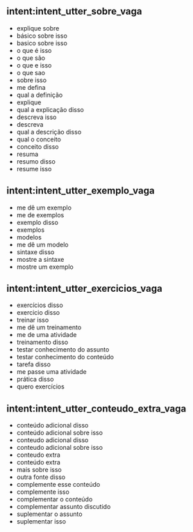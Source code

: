 ## intent:intent_utter_sobre_vaga
- explique sobre
- básico sobre isso
- basico sobre isso
- o que é isso
- o que são
- o que e isso
- o que sao
- sobre isso
- me defina
- qual a definição
- explique
- qual a explicação disso
- descreva isso
- descreva
- qual a descrição disso
- qual o conceito 
- conceito disso
- resuma 
- resumo disso
- resume isso

## intent:intent_utter_exemplo_vaga
- me dê um exemplo 
- me de exemplos
- exemplo disso
- exemplos 
- modelos
- me dê um modelo
- sintaxe disso
- mostre a sintaxe
- mostre um exemplo

## intent:intent_utter_exercicios_vaga
- exercícios disso
- exercicio disso
- treinar isso
- me dê um treinamento
- me de uma atividade
- treinamento disso
- testar conhecimento do assunto
- testar conhecimento do conteúdo
- tarefa disso 
- me passe uma atividade
- prática disso
- quero exercícios

## intent:intent_utter_conteudo_extra_vaga
- conteúdo adicional disso
- conteúdo adicional sobre isso
- conteudo adicional disso
- conteudo adicional sobre isso
- conteudo extra
- conteúdo extra
- mais sobre isso
- outra fonte disso
- complemente esse conteúdo
- complemente isso
- complementar o conteúdo
- complementar assunto discutido
- suplementar o assunto
- suplementar isso
